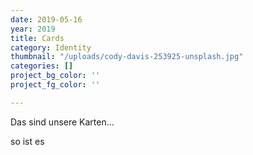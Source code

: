 ```yaml
---
date: 2019-05-16
year: 2019
title: Cards
category: Identity
thumbnail: "/uploads/cody-davis-253925-unsplash.jpg"
categories: []
project_bg_color: ''
project_fg_color: ''

---
```

Das sind unsere Karten...

so ist es
